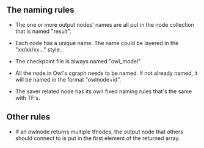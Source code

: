 ## The naming rules

- The one or more output nodes' names are all put in the node collection that is named "result".

- Each node has a unique name. The name could be layered in the "xx/xx/xx..." style.

- The checkpoint file is always named "owl_model"

- All the node in Owl's cgraph needs to be named. If not already named, it will be named in the format "owlnode+id".

- The saver related node has its own fixed naming rules that's the same with TF's.


## Other rules

- If an owlnode returns multiple tfnodes, the output node that others should connect to is put in the first element of the returned array.
